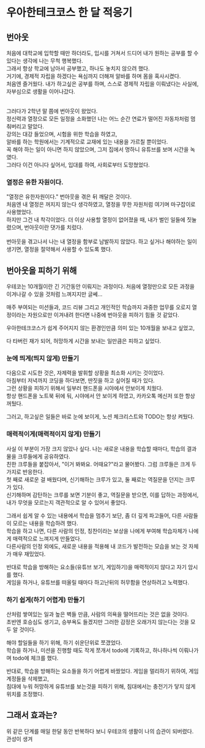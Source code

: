 # 우아한테크코스 한 달 적응기

## 번아웃

처음에 대학교에 입학할 때만 하더라도, 입시를 거쳐서 드디어 내가 원하는 공부를 할 수 있다는 생각에 나는 무척 행복했다. <br>
그래서 항상 학교에 남아서 공부했고, 하나도 놓치지 않으려 했다. <br>
거기에, 경제적 자립을 하겠다는 욕심까지 더해져 알바를 하며 몸을 혹사시켰다. <br>
처음엔 즐거웠다. 내가 하고싶은 공부를 하며, 스스로 경제적 자립을 이뤄냈다는 사실에, 자부심으로 생활을 이어나갔다.<br> <br>

그러다가 2학년 말 쯤에 번아웃이 왔었다. <br>
정신력과 열정으로 모든 일정을 소화했던 나는 어느 순간 연료가 떨어진 자동차처럼 멈춰버리고 말았다.<br>
강의는 대강 들었으며, 시험을 위한 학습을 하였고, <br>
알바를 하는 학원에서는 기계적으로 교재에 있는 내용을 가르칠 뿐이었다.<br>
꼭 해야 하는 일이 아니면 하지 않았으며, 그저 집에서 멍하니 유튜브를 보며 시간을 녹였다.<br>
그러다 이건 아니다 싶어서, 입대를 하여, 사회로부터 도망쳤었다. <br>

### 열정은 유한 자원이다.

"열정은 유한자원이다." 번아웃을 겪은 뒤 깨달은 것이다.<br>
처음엔 내 열정은 꺼지지 않는다 생각하였고, 열정을 무한 자원처럼 여기며 마구잡이로 사용했었다.<br>
하지만 그건 내 착각이었다. 더 이상 사용할 열정이 없어졌을 때, 내가 벌인 일들에 짓눌렸으며, 번아웃이란 댓가를 치렀다.<br>
<br>
번아웃을 겪고나서 나는 내 열정을 함부로 남발하지 않았다. 하고 싶거나 해야하는 일이 생기면, 열정을 절약해서 사용할 수 있도록 했다.

## 번아웃을 피하기 위해

우테코는 10개월이란 긴 기간동안 이뤄지는 과정이다. 처음에 열정만으로 모든 과정을 이겨나갈 수 있을 것처럼 느껴지지만 글쎄...<br>

매주 부여되는 미션들과, 코드 리뷰 그리고 개인적인 학습까지 과중한 업무를 오로지 열정이라는 자원으로만 이겨내려 한다면 나중에 번아웃을 피하기 힘들 것 같았다.<br>

우아한테크코스가 쉽게 주어지지 않는 환경인만큼 의미 있는 10개월을 보내고 싶었고,<br>

다 타버린 재가 되어, 허망하게 시간을 보내는 일만큼은 피하고 싶었다.

### 눈에 띄게(띄지 않게) 만들기

다음으로 시도한 것은, 자제력을 발휘할 상황을 최소화 시키는 것이었다.<br>
아침부터 저녁까지 코딩을 하다보면, 딴짓을 하고 싶어질 때가 있다.<br>
그런 상황을 피하기 위해서 일부러 핸드폰을 시야에서 안보이게 치웠다.<br>
항상 핸드폰을 노트북 뒤에 둬, 시야에서 안 보이게 하였고, 카카오톡 메신저 또한 항상 꺼뒀다.<br>

그러고, 하고싶은 일들은 바로 눈에 보이게, 노션 체크리스트와 TODO는 항상 켜뒀다.

### 매력적이게(매력적이지 않게) 만들기

사실 이 부분이 가장 크지 않았나 싶다. 나는 새로운 내용을 학습할 때마다, 학습의 결과물을 크루들에게 공유하였다. <br>
친한 크루들을 붙잡아서, "이거 봐봐요. 어때요?"라고 물어봤다. 그럼 크루들은 크게 두 가지로 반응한다.<br>
첫 째로 새로운 걸 배웠다며, 신기해하는 크루가 있고, 둘 째로는 역질문을 던지는 크루가 있다.<br>
신기해하며 감탄하는 크루를 보면 기분이 좋고, 역질문을 받으면, 이를 답하는 과정에서, 내가 무엇을 모르는지 객관적으로 알 수 있어서 좋았다.<br>

그래서 쉽게 알 수 있는 내용에서 학습을 멈추기 보단, 좀 더 깊게 파고들어, 다른 사람들이 모르는 내용을 학습하려 했다.<br>
학습을 하고 나면, 다른 사람의 인정, 칭찬이라는 보상을 나에게 부여해 학습자체가 나에게 매력적으로 느껴지게 만들었다.<br>
다른사람의 인정 외에도, 새로운 내용을 적용해 내 코드가 발전하는 모습을 보는 것 자체가 매우 재밌었다.

반대로 학습을 방해하는 요소들(유튜브 보기, 게임하기)을 매력적이지 않다고 자기 암시를 했다.<br>
게임을 하거나, 유튜브를 떠올릴 때마다 하고난뒤의 허무함을 연상하려고 노력했다.<br>

### 하기 쉽게(하기 어렵게) 만들기

산처럼 쌓여있는 일과 높은 벽들 만큼, 사람의 의욕을 떨어뜨리는 것은 없을 것이다.<br>
초반엔 호승심도 생기고, 승부욕도 들겠지만 그러한 감정은 오래가지 않는다는 것을 모두 알 것이다.<br>

해야 할일들을 하기 위해, 하기 쉬운단위로 쪼갰었다.<br>
학습을 하거나, 미션을 진행할 때도 작게 쪼개서 todo에 기록하고, 하나하나씩 이뤄나가며 todo에 체크를 했다.<br>

반대로, 학습을 방해하는 요소들을 하기 어렵게 바꿨었다.
게임을 멀리하기 위하여, 게임 계정들을 삭제했고,<br>
침대에 누워 허망하게 유튜브를 보는것을 피하기 위해, 침대에서는 충전기가 닿지 않게 위치를 조정했다.<br>

## 그래서 효과는?

위 같은 단계를 매일 한달 동안 반복하다 보니 우테코의 생활이 나의 습관이 되버렸다.<br>
관성이 생겨
